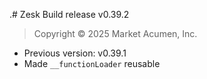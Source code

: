 .# Zesk Build release v0.39.2

> Copyright &copy; 2025 Market Acumen, Inc.

- Previous version: v0.39.1
- Made `__functionLoader` reusable
